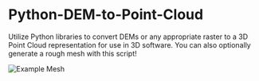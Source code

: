 # Python-DEM-to-Point-Cloud
Utilize Python libraries to convert DEMs or any appropriate raster to a 3D Point Cloud representation for use in 3D software. You can also optionally generate a rough mesh with this script!

![Example Mesh](https://raw.githubusercontent.com/JTSALAH/Python-DEM-to-Point-Cloud/main/Example_Mesh_Result.png)
